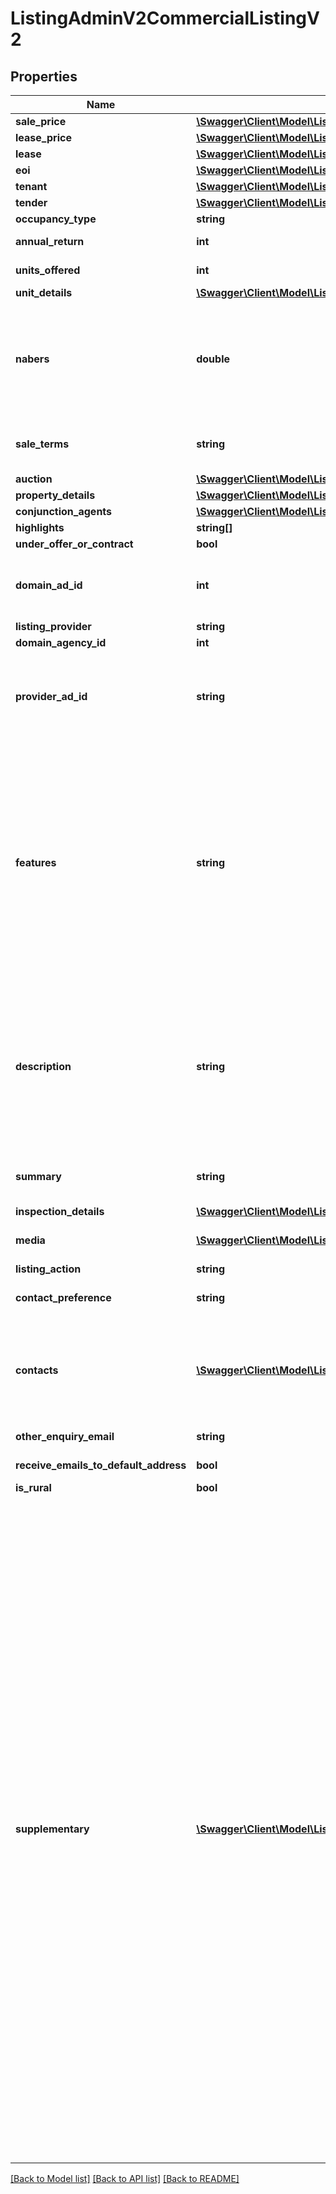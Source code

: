 # ListingAdminV2CommercialListingV2

## Properties
Name | Type | Description | Notes
------------ | ------------- | ------------- | -------------
**sale_price** | [**\Swagger\Client\Model\ListingAdminV2CommercialPrice**](ListingAdminV2CommercialPrice.md) |  | [optional] 
**lease_price** | [**\Swagger\Client\Model\ListingAdminV2CommercialPrice**](ListingAdminV2CommercialPrice.md) |  | [optional] 
**lease** | [**\Swagger\Client\Model\ListingAdminV2Lease**](ListingAdminV2Lease.md) |  | [optional] 
**eoi** | [**\Swagger\Client\Model\ListingAdminV2EOI**](ListingAdminV2EOI.md) |  | [optional] 
**tenant** | [**\Swagger\Client\Model\ListingAdminV2Tenant**](ListingAdminV2Tenant.md) |  | [optional] 
**tender** | [**\Swagger\Client\Model\ListingAdminV2Tender**](ListingAdminV2Tender.md) |  | [optional] 
**occupancy_type** | **string** | Occupancy. Can be &#x27;Tenanted&#x27;, &#x27;Vacant&#x27; | [optional] 
**annual_return** | **int** | Integer value of percentage return on this property or business. | [optional] 
**units_offered** | **int** | Integer value of units offered for sale or lease | [optional] 
**unit_details** | [**\Swagger\Client\Model\ListingAdminV2SpecificUnitDetail[]**](ListingAdminV2SpecificUnitDetail.md) | Units details | [optional] 
**nabers** | **double** | The NABERS Rating is the energy efficiency rating that the property has been measured to have.   This rating is measured in increments of .5 and can range from 0 to 6.   The NABERS rating is required for spaces within office buildings of 1000 square metres or more.  For more information on the NABERS rating system please visit http://www.nabers.gov.au | [optional] 
**sale_terms** | **string** | Information relating to aspects of the sale, such as required deposit, settlement time. Up to 50 characters, optional. Ignored for lease listings | [optional] 
**auction** | [**\Swagger\Client\Model\ListingAdminV2CommercialAuction**](ListingAdminV2CommercialAuction.md) |  | [optional] 
**property_details** | [**\Swagger\Client\Model\ListingAdminV2CommercialProperty**](ListingAdminV2CommercialProperty.md) |  | 
**conjunction_agents** | [**\Swagger\Client\Model\ListingAdminV2AgentContact[]**](ListingAdminV2AgentContact.md) | List of conjunction agents | [optional] 
**highlights** | **string[]** | Highlight Items | [optional] 
**under_offer_or_contract** | **bool** | Set for Sale listings only | [optional] 
**domain_ad_id** | **int** | Domain Advertisement Id, not applicable for creating new ads.  Mandatory when updating a listing that belongs to an agency that  is in the process of being migrated between listing providers. | [optional] 
**listing_provider** | **string** | A string identifying the data provider | [optional] 
**domain_agency_id** | **int** | The Domain Agency Id number | 
**provider_ad_id** | **string** | External Advertisement Id of up to 50 characters will be stored.&lt;br /&gt;  This value is used to identify an Advertisement for updates and should be unique for listing provider.&lt;br /&gt;  This value is case-insensitive (meaning AAAA will update aaaa). | 
**features** | **string** | Comma-separated list of features. 1000 characters in length. Select as appropriate or write your own.  INSIDE: Air conditioning, Ensuite, Floorboards, Indoor Spa, Gym, Alarm System, Intercom, Built in wardrobes, Furnished, Internal Laundry, Pets allowed, Cable or Satellite, Gas, Broadband internet access, Bath, Fireplace(s), Separate Dining Room, Heating, Dishwasher, Study.  OUTSIDE: Tennis Court, Secure Parking, Shed, Fully fenced, Balcony / Deck, Garden / Courtyard, Swimming Pool, Outdoor Spa.  LOCATION: Ground floor, Water Views, North Facing, City Views.  ECO FRIENDLY: Double glazed windows, Energy efficient appliances, Water efficient appliances, Wall / ceiling insulation, Rainwater storage tank, Greywater system, Water efficient fixtures, Solar hot water, Solar panels | [optional] 
**description** | **string** | Description of the property.  6000 characters in length. The following HTML elements are permitted: &amp;lt;br /&amp;gt;, &amp;lt;p&amp;gt;&amp;lt;/p&amp;gt;, &amp;amp;nbsp;. HTML must be well-formed.  Carriage Returns are interpreted as line breaks. Foreign characters must be HTML encoded, e.g., façade for façade.  Unicode characters which are unsupported by Latin-1 (ISO-8859-1 range from U+0080 to U+00FF), will be removed https://en.wikipedia.org/wiki/ISO/IEC_8859-1 | [optional] 
**summary** | **string** | &#x27;Headline&#x27; Any HTML stripped out.  If the Summary is less than 80 characters long then the description is concatenated to it and the total trimmed to 250 characters. | [optional] 
**inspection_details** | [**\Swagger\Client\Model\ListingAdminV2InspectionDetails**](ListingAdminV2InspectionDetails.md) |  | [optional] 
**media** | [**\Swagger\Client\Model\ListingAdminV2PropertyMedia[]**](ListingAdminV2PropertyMedia.md) | Links to VideoURL, virtual tour or weblink. Maximum length of media URLs is 255 characters. | [optional] 
**listing_action** | **string** | Sale or Rent | 
**contact_preference** | **string** | Indicates the listing preferred contact method. Default by both phone and email if not provided. | [optional] 
**contacts** | [**\Swagger\Client\Model\ListingAdminV2Contact[]**](ListingAdminV2Contact.md) | Minimum required attributes: First name, last name and E-mail.  If the DomainAgentId is provided, contact information will be based on the existing agent found for that id.  Otherwise first name, last name and email will be used to find the matching contact. A new contact will be created if no contact can be found. | [optional] 
**other_enquiry_email** | **string** | Sets an additional Email Address to which enquiries on the Listing will be sent | [optional] 
**receive_emails_to_default_address** | **bool** | Send email enquiries to the default address for this listing type | [optional] 
**is_rural** | **bool** | True if the property is rural | [optional] 
**supplementary** | [**\Swagger\Client\Model\ListingAdminV2ListingSupplementary[]**](ListingAdminV2ListingSupplementary.md) | Rural attributes    *Improvements* (optional)    Available &#x60;types&#x60; (fixed list, optional):  * Machinery Shed  * Shearing Shed  * Workshop  * Shearers Quarters  * Silos  * Other Housing  * Managers Accommodation    *Fencing* (optional)    &#x60;description&#x60; (string, optional): free text fencing description, maximum 250 characters.    *Yards* (optional)    Available &#x60;types&#x60; (fixed list, optional):  * Sheep  * Cattle    *Homestead* (optional)    &#x60;description&#x60; (string, optional): description of the homestead and construction, maximum 250 characters.    &#x60;metadata&#x60; (optional)  * &#x60;area&#x60; (decimal, optional): homestead area in square metres.    Available &#x60;types&#x60; (fixed list, optional):  * Office  * Ensuite  * Tennis Court  * Mains Gas  * Floorboards  * Internal Laundry    *Water* (optional)    &#x60;description&#x60; (string, optional): water comments, maximum 250 characters.    Available &#x60;types&#x60; (fixed list, optional):  * Tank  * Well  * Reticulated  * Bores  * Springs  * Creeks  * Dams  * River    *Crops* (optional)    &#x60;description&#x60; (string, optional): description of the crops, maximum 250 characters.    &#x60;metadata&#x60; (optional)  * &#x60;croppedAnnually&#x60; (decimal, optional): average annual area cropped in hectares.  * &#x60;fallowAnnually&#x60; (decimal, optional): average annual fallow area in hectares.  * &#x60;pastures&#x60; (string, optional): description of pastures available, maximum 250 characters.    *Livestock* (optional)    &#x60;description&#x60; (string, optional): additional comments, maximum 250 characters.    &#x60;metadata&#x60; (optional)  * &#x60;capacity&#x60; (decimal, optional): property carrying capacity in DSE (unit of carry capacity).    Available &#x60;types&#x60; (fixed list, optional):  * Sheep  * Pigs  * Cattle  * Poultry  * Horses  * Exotic  * Goats  * Stud    *Inclusions* (optional)    &#x60;description&#x60; (string, optional): description of plant and machinery included in sale, maximum 250 characters.    &#x60;metadata&#x60; (optional)  * &#x60;livestock&#x60; (string, optional): description of livestock included in sale, maximum 250 characters.  * &#x60;crop&#x60; (string, optional): description of crops included in sale, maximum 250 characters.    *Irrigation* (optional)    &#x60;description&#x60; (string, optional): irrigation comments, maximum 250 characters    &#x60;metadata&#x60; (optional)  * &#x60;rainfall&#x60; (decimal, optional): annual rainfall in millimetres. | [optional] 

[[Back to Model list]](../../README.md#documentation-for-models) [[Back to API list]](../../README.md#documentation-for-api-endpoints) [[Back to README]](../../README.md)

